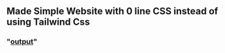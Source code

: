 ## Made Simple Website with 0 line CSS instead of using Tailwind Css
### "[output](https://phenomenalajay.github.io/SimpleWebsite-TAILWIND_CSS-/)"
